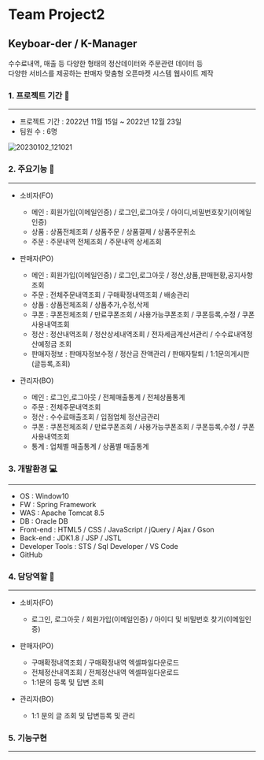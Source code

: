 
<!--
**miaarosie/miaarosie** is a ✨ _special_ ✨ repository because its `README.md` (this file) appears on your GitHub profile.

Here are some ideas to get you started:

- 🔭 I’m currently working on ...
- 🌱 I’m currently learning ...
- 👯 I’m looking to collaborate on ...
- 🤔 I’m looking for help with ...
- 💬 Ask me about ...
- 📫 How to reach me: ...
- 😄 Pronouns: ...
- ⚡ Fun fact: ...
-->
# Team Project2
## Keyboar-der / K-Manager
수수료내역, 매출 등 다양한 형태의 정산데이터와 주문관련 데이터 등 <br>
다양한 서비스를 제공하는 판매자 맞춤형 오픈마켓 시스템 웹사이트 제작

### 1. 프로젝트 기간 :calendar:
---
+ 프로젝트 기간 : 2022년 11월 15일 ~ 2022년 12월 23일
+ 팀원 수 : 6명

![20230102_121021](https://user-images.githubusercontent.com/114273783/210192719-41f99cb2-27b0-4ec8-a9b5-2826f0206d2e.png)

### 2. 주요기능 :pushpin:
---
+ 소비자(FO)

  + 메인 : 회원가입(이메일인증) / 로그인,로그아웃 / 아이디,비밀번호찾기(이메일인증)
  + 상품 : 상품전체조회 / 상품주문 / 상품결제 / 상품주문취소
  + 주문 : 주문내역 전체조회 / 주문내역 상세조회
  
+ 판매자(PO)

  + 메인 : 회원가입(이메일인증) / 로그인,로그아웃 / 정산,상품,판매현황,공지사항조회
  + 주문 : 전체주문내역조회 / 구매확정내역조회 / 배송관리
  + 상품 : 상품전체조회 / 상품추가,수정,삭제
  + 쿠폰 : 쿠폰전체조회 / 만료쿠폰조회 / 사용가능쿠폰조회 / 쿠폰등록,수정 / 쿠폰사용내역조회
  + 정산 : 정산내역조회 / 정산상세내역조회 / 전자세금계산서관리 / 수수료내역정산예정금 조회
  + 판매자정보 : 판매자정보수정 / 정산금 잔액관리 / 판매자탈퇴 / 1:1문의게시판(글등록,조회)
  
+ 관리자(BO)

  + 메인 : 로그인,로그아웃 / 전체매출통계 / 전체상품통계
  + 주문 : 전체주문내역조회
  + 정산 : 수수료매출조회 / 입점업체 정산금관리
  + 쿠폰 : 쿠폰전체조회 / 만료쿠폰조회 / 사용가능쿠폰조회 / 쿠폰등록,수정 / 쿠폰사용내역조회
  + 통계 : 업체별 매출통계 / 상품별 매출통계

### 3. 개발환경 :computer:
***
+ OS : Window10
+ FW : Spring Framework
+ WAS : Apache Tomcat 8.5
+ DB  : Oracle DB
+ Front-end : HTML5 / CSS / JavaScript / jQuery / Ajax / Gson
+ Back-end : JDK1.8 / JSP / JSTL
+ Developer Tools : STS / Sql Developer / VS Code
+ GitHub

### 4. 담당역할 :information_desk_person:
---
+ 소비자(FO)

  + 로그인, 로그아웃 / 회원가입(이메일인증) / 아이디 및 비밀번호 찾기(이메일인증)
+ 판매자(PO) 

  + 구매확정내역조회 / 구매확정내역 엑셀파일다운로드
  + 전체정산내역조회 / 전체정산내역 엑셀파일다운로드
  + 1:1문의 등록 및 답변 조회
+ 관리자(BO)

  + 1:1 문의 글 조회 및 답변등록 및 관리

### 5. 기능구현
---
